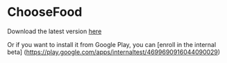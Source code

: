 # ChooseFood

Download the latest version [here](https://github.com/Mause/ChooseFood/releases/tag/latest)

Or if you want to install it from Google Play, you can [enroll in the internal beta] (https://play.google.com/apps/internaltest/4699690916044090029)
